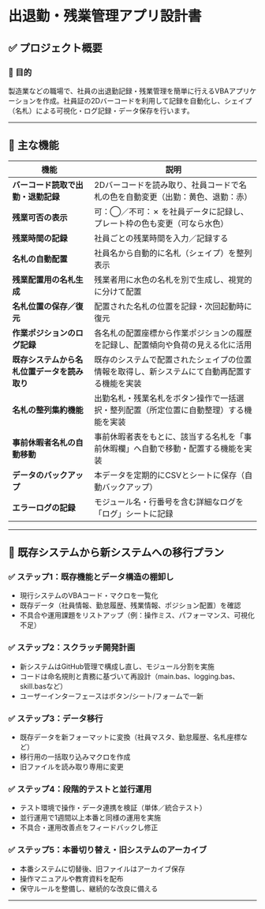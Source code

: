 # 出退勤・残業管理アプリ設計書

## ✅ プロジェクト概要

### 🎯 目的
製造業などの職場で、社員の出退勤記録・残業管理を簡単に行えるVBAアプリケーションを作成。社員証の2Dバーコードを利用して記録を自動化し、シェイプ（名札）による可視化・ログ記録・データ保存を行います。

---

## 🔧 主な機能

| 機能                                         | 説明                                                                                         |
| -------------------------------------------- | -------------------------------------------------------------------------------------------- |
| **バーコード読取で出勤・退勤記録**           | 2Dバーコードを読み取り、社員コードで名札の色を自動変更（出勤：黄色、退勤：赤）               |
| **残業可否の表示**                           | 可：◯／不可：✗ を社員データに記録し、プレート枠の色も変更（可なら水色）                      |
| **残業時間の記録**                           | 社員ごとの残業時間を入力／記録する                                                           |
| **名札の自動配置**                           | 社員名から自動的に名札（シェイプ）を整列表示                                                 |
| **残業配置用の名札生成**                     | 残業者用に水色の名札を別で生成し、視覚的に分けて配置                                         |
| **名札位置の保存／復元**                     | 配置された名札の位置を記録・次回起動時に復元                                                 |
| **作業ポジションのログ記録**                 | 各名札の配置座標から作業ポジションの履歴を記録し、配置傾向や負荷の見える化に活用             |
| **既存システムから名札位置データを読み取り** | 既存のシステムで配置されたシェイプの位置情報を取得し、新システムにて自動再配置する機能を実装 |
| **名札の整列集約機能**                       | 出勤名札・残業名札をボタン操作で一括選択・整列配置（所定位置に自動整理）する機能を実装       |
| **事前休暇者名札の自動移動**                 | 事前休暇者表をもとに、該当する名札を「事前休暇欄」へ自動で移動・配置する機能を実装           |
| **データのバックアップ**                     | 本データを定期的にCSVとシートに保存（自動バックアップ）                                      |
| **エラーログの記録**                         | モジュール名・行番号を含む詳細なログを「ログ」シートに記録                                   |

---

## 🔄 既存システムから新システムへの移行プラン

### ✅ ステップ1：既存機能とデータ構造の棚卸し
- 現行システムのVBAコード・マクロを一覧化
- 既存データ（社員情報、勤怠履歴、残業情報、ポジション配置）を確認
- 不具合や運用課題をリストアップ（例：操作ミス、パフォーマンス、可視化不足）

### ✅ ステップ2：スクラッチ開発計画
- 新システムはGitHub管理で構成し直し、モジュール分割を実施
- コードは命名規則と責務に基づいて再設計（main.bas、logging.bas、skill.basなど）
- ユーザーインターフェースはボタン/シート/フォームで一新

### ✅ ステップ3：データ移行
- 既存データを新フォーマットに変換（社員マスタ、勤怠履歴、名札座標など）
- 移行用の一括取り込みマクロを作成
- 旧ファイルを読み取り専用に変更

### ✅ ステップ4：段階的テストと並行運用
- テスト環境で操作・データ連携を検証（単体／統合テスト）
- 並行運用で1週間以上本番と同様の運用を実施
- 不具合・運用改善点をフィードバックし修正

### ✅ ステップ5：本番切り替え・旧システムのアーカイブ
- 本番システムに切替後、旧ファイルはアーカイブ保存
- 操作マニュアルや教育資料を配布
- 保守ルールを整備し、継続的な改良に備える

---

